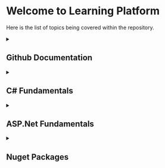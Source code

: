 # Welcome to Learning Platform

Here is the list of topics being covered within the repository.
<details>
<summary>

## Github Documentation
</summary>
<p>

- [Github Documentation Syntax](docs/Github/Github_Documentation_Syntax.md)
</p>
</details>

<details>
<summary>

## C# Fundamentals
</summary>
<p>
Table of Contents:

- [C# Coding Conventions](docs/CSharpFundamentals/CSharp_Coding_Conventions.md)
- [Core C# Programming Constructs - Part 01](docs/CSharpFundamentals/CSharp_Programming_Constructs_Part01.md)
    1. The anatomy of a simple C# program
    2. System Data Types and corresponding C# Keywords
    3. How to find default and Min/Max Values of C# Types
    4. The Data Type Class Hierarchy
    5. Parsing Values and Using TryParse from String Data
    6. Working with String Data
    7. String Interpolation and Escape Characters, Verbatim Strings
    8. The Checked and Unchecked Keyword
    9. C# Iteration Constructs
    10. The if/else and switch statement
- [Core C# Programming Constructs - Part 02](docs/CSharpFundamentals/CSharp_Programming_Constructs_Part02.md)
    1. Understanding C# Arrays
    2. C# Array Initialization
    3. Defining an Array of Objects
    4. Multidimensional Arrays
    5. Jagged Arrays
    6. The System.Array Base Class
    7. Methods
    8. Expression-Bodied Members
    9. Static Local Functions
    10. Method Parameter Modifiers
    11. Understanding the enum Type
    12. Understanding the Structure (Struct) type (aka Value Type)
    13. Understanding the Value Types and Reference Types
    14. Understanding C# Nullable Types
    15. Tuples (Not documented yet!)  
- [Object Oriented Programming with C# - Part 01](docs/CSharpFundamentals/CSharp_Object_Oriented_Programming_Part01.md)
    1. Defining the Pillars of Object-Oriented Programming
    2. First Pillar of OOP - Understanding Encapsulation
    3. Second Pillar of OOP - Understanding Inheritance
    4. Third Pillar of OOP - Understanding Polymorphism
    5. Fourth Pillar of OOP - Abstraction
    6. Understanding Base Class/Derived Class Casting Rules
    7. The C# as Keyword
    8. The C# is Keyword
    9. Cast Expression
    10. Pattern Matching - Reading
    11. The Super Parent Class: System.Object
- [Object Oriented Programming with C# - Part 02](docs/CSharpFundamentals/CSharp_Object_Oriented_Programming_Part02.md)
    1. Exception Handling
    2. Working with Interfaces
    3. Interfaces vs. Abstract Base Classes
    4. Understanding Object Lifetime
- [Object Oriented Programming with C# - Part 03](docs/CSharpFundamentals/CSharp_Object_Oriented_Programming_Part03.md)

</p>
</details>

<details>
<summary>


## ASP.Net Fundamentals
</summary>
<p>

- [Testing ASP.Net Core Application](docs/ASPNetCore/ASPNetCore_Testing.md)
</p>
</details>

<details>
<summary>

## Nuget Packages
</summary>
<p>

</p>
</details>